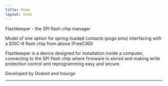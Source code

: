 ```yaml
---
title: Home
layout: home
---
```


Flashkeeper - the SPI flash chip manager

Model of one option for spring-loaded contacts (pogo pins) interfacing with a SOIC-8 flash chip from above (FreeCAD)

Flashkeeper is a device designed for installation inside a computer, connecting to the SPI flash chip where firmware is stored and making write protection control and reprogramming easy and secure.

Developed by Dodoid and Insurgo

----

[^1]: [It can take up to 10 minutes for changes to your site to publish after you push the changes to GitHub](https://docs.github.com/en/pages/setting-up-a-github-pages-site-with-jekyll/creating-a-github-pages-site-with-jekyll#creating-your-site).

[Just the Docs]: https://just-the-docs.github.io/just-the-docs/
[GitHub Pages]: https://docs.github.com/en/pages
[README]: https://github.com/just-the-docs/just-the-docs-template/blob/main/README.md
[Jekyll]: https://jekyllrb.com
[GitHub Pages / Actions workflow]: https://github.blog/changelog/2022-07-27-github-pages-custom-github-actions-workflows-beta/
[use this template]: https://github.com/just-the-docs/just-the-docs-template/generate
